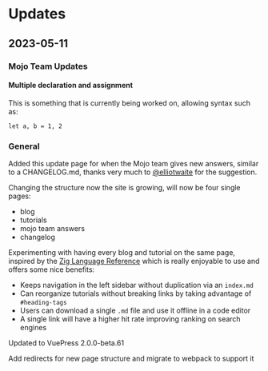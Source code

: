 # Updates

## 2023-05-11
### Mojo Team Updates
#### Multiple declaration and assignment
This is something that is currently being worked on, allowing syntax such as:
```mojo
let a, b = 1, 2
```

### General
Added this update page for when the Mojo team gives new answers, similar to a CHANGELOG.md, thanks very much to [@elliotwaite](https://twitter.com/elliotwaite) for the suggestion.

Changing the structure now the site is growing, will now be four single pages:
- blog
- tutorials
- mojo team answers
- changelog

Experimenting with having every blog and tutorial on the same page, inspired by the [Zig Language Reference]( https://ziglang.org/documentation/master/) which is really enjoyable to use and offers some nice benefits:
- Keeps navigation in the left sidebar without duplication via an `index.md`
- Can reorganize tutorials without breaking links by taking advantage of `#heading-tags`
- Users can download a single `.md` file and use it offline in a code editor
- A single link will have a higher hit rate improving ranking on search engines

Updated to VuePress 2.0.0-beta.61

Add redirects for new page structure and migrate to webpack to support it
